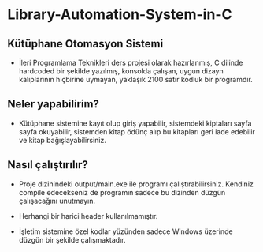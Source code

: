# Library-Automation-System-in-C

## Kütüphane Otomasyon Sistemi

- İleri Programlama Teknikleri ders projesi olarak hazırlanmış, C dilinde hardcoded bir şekilde yazılmış, konsolda çalışan, uygun dizayn kalıplarının hiçbirine uymayan, yaklaşık 2100 satır kodluk bir programdır.

## Neler yapabilirim?

- Kütüphane sistemine kayıt olup giriş yapabilir, sistemdeki kiptaları sayfa sayfa okuyabilir, sistemden kitap ödünç alıp bu kitapları geri iade edebilir ve kitap bağışlayabilirsiniz.

## Nasıl çalıştırılır?

- Proje dizinindeki output/main.exe ile programı çalıştırabilirsiniz. Kendiniz compile edecekseniz de programın sadece bu dizinden düzgün çalışacağını unutmayın.

- Herhangi bir harici header kullanılmamıştır.

- İşletim sistemine özel kodlar yüzünden sadece Windows üzerinde düzgün bir şekilde çalışmaktadır.
